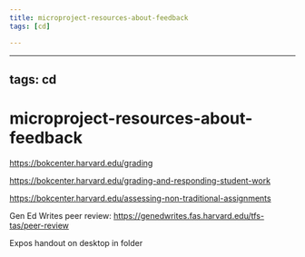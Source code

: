 ```yaml
---
title: microproject-resources-about-feedback
tags: [cd]

---
```


---
tags: cd
---

# microproject-resources-about-feedback

https://bokcenter.harvard.edu/grading

https://bokcenter.harvard.edu/grading-and-responding-student-work

https://bokcenter.harvard.edu/assessing-non-traditional-assignments

Gen Ed Writes peer review: https://genedwrites.fas.harvard.edu/tfs-tas/peer-review

Expos handout on desktop in folder

